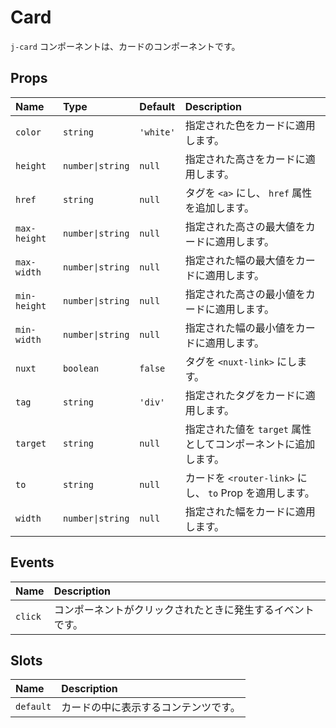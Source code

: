 # Card

`j-card` コンポーネントは、カードのコンポーネントです。

## Props

|Name|Type|Default|Description|
|:--|:--|:--|:--|
|`color`|`string`|`'white'`|指定された色をカードに適用します。|
|`height`|`number\|string`|`null`|指定された高さをカードに適用します。|
|`href`|`string`|`null`|タグを `<a>` にし、 `href` 属性を追加します。|
|`max-height`|`number\|string`|`null`|指定された高さの最大値をカードに適用します。|
|`max-width`|`number\|string`|`null`|指定された幅の最大値をカードに適用します。|
|`min-height`|`number\|string`|`null`|指定された高さの最小値をカードに適用します。|
|`min-width`|`number\|string`|`null`|指定された幅の最小値をカードに適用します。|
|`nuxt`|`boolean`|`false`|タグを `<nuxt-link>` にします。|
|`tag`|`string`|`'div'`|指定されたタグをカードに適用します。|
|`target`|`string`|`null`|指定された値を `target` 属性としてコンポーネントに追加します。|
|`to`|`string`|`null`|カードを `<router-link>` にし、 `to` Prop を適用します。|
|`width`|`number\|string`|`null`|指定された幅をカードに適用します。|

## Events

|Name|Description|
|:--|:--|
|`click`|コンポーネントがクリックされたときに発生するイベントです。|

## Slots

|Name|Description|
|:--|:--|
|`default`|カードの中に表示するコンテンツです。|
